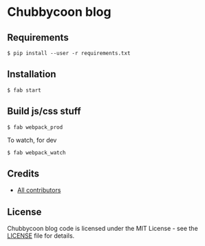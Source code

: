 # Chubbycoon blog

## Requirements

```
$ pip install --user -r requirements.txt
```

## Installation

```
$ fab start
```

## Build js/css stuff

```
$ fab webpack_prod
```

To watch, for dev

```
$ fab webpack_watch
```

## Credits

* [All contributors](https://github.com/welcomattic/chubbycoon/graphs/contributors)

## License

Chubbycoon blog code is licensed under the MIT License - see the [LICENSE](LICENSE) file
for details.
